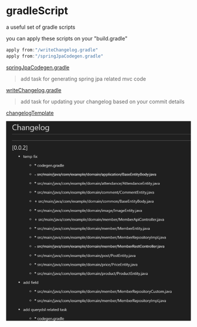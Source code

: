 # gradleScript

a useful set of gradle scripts

you can apply these scripts on your "build.gradle"

```gradle
apply from:"/writeChangelog.gradle"
apply from:"/springJpaCodegen.gradle"

```

[springJpaCodegen.gradle](https://github.com/yhtps/gradleScript/blob/main/scirpts/springJpaCodegen.gradle)

> add task for generating spring jpa related mvc code

[writeChangelog.gradle](https://github.com/yhtps/gradleScript/blob/main/scirpts/writeChangelog.gradle)

> add task for updating your changelog based on your commit details

[changelogTemplate](https://github.com/yhtps/gradleScript/blob/main/scirpts/writeChangelog.gradle#L22-L34)

![changelog example](https://github.com/yhtps/gradleScript/blob/main/scirpts/img/changelog%20example.png)
